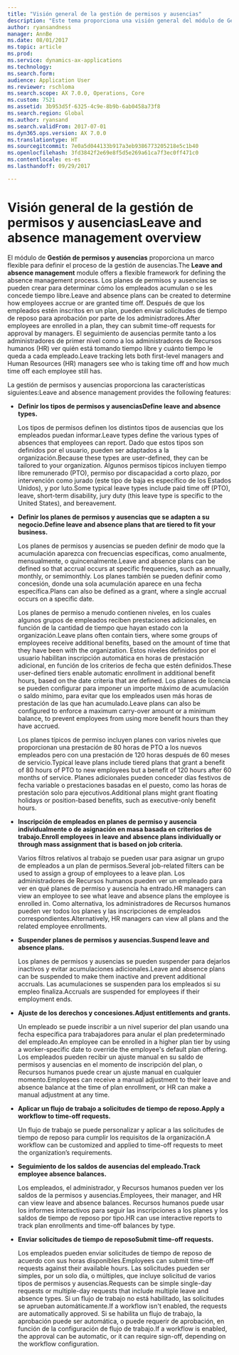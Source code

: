 ```yaml
---
title: "Visión general de la gestión de permisos y ausencias"
description: "Este tema proporciona una visión general del módulo de Gestión de permisos y ausencias. Este módulo proporciona un marco flexible para definir el proceso de la gestión de ausencias. Los planes de permisos y ausencias se pueden crear para determinar cómo los empleados acumulan o se les concede tiempo libre."
author: ryansandness
manager: AnnBe
ms.date: 08/01/2017
ms.topic: article
ms.prod: 
ms.service: dynamics-ax-applications
ms.technology: 
ms.search.form: 
audience: Application User
ms.reviewer: rschloma
ms.search.scope: AX 7.0.0, Operations, Core
ms.custom: 7521
ms.assetid: 3b953d5f-6325-4c9e-8b9b-6ab0458a73f8
ms.search.region: Global
ms.author: ryansand
ms.search.validFrom: 2017-07-01
ms.dyn365.ops.version: AX 7.0.0
ms.translationtype: HT
ms.sourcegitcommit: 7e0a5d044133b917a3eb9386773205218e5c1b40
ms.openlocfilehash: 3fd3842f2e69e8f5d5e269a61ca7f3ec0ff471c0
ms.contentlocale: es-es
ms.lasthandoff: 09/29/2017

---
```

# <a name="leave-and-absence-management-overview"></a><span data-ttu-id="82eaf-105">Visión general de la gestión de permisos y ausencias</span><span class="sxs-lookup"><span data-stu-id="82eaf-105">Leave and absence management overview</span></span>

<span data-ttu-id="82eaf-106">El módulo de **Gestión de permisos y ausencias** proporciona un marco flexible para definir el proceso de la gestión de ausencias.</span><span class="sxs-lookup"><span data-stu-id="82eaf-106">The **Leave and absence management** module offers a flexible framework for defining the absence management process.</span></span> <span data-ttu-id="82eaf-107">Los planes de permisos y ausencias se pueden crear para determinar cómo los empleados acumulan o se les concede tiempo libre.</span><span class="sxs-lookup"><span data-stu-id="82eaf-107">Leave and absence plans can be created to determine how employees accrue or are granted time off.</span></span> <span data-ttu-id="82eaf-108">Después de que los empleados estén inscritos en un plan, pueden enviar solicitudes de tiempo de reposo para aprobación por parte de los administradores.</span><span class="sxs-lookup"><span data-stu-id="82eaf-108">After employees are enrolled in a plan, they can submit time-off requests for approval by managers.</span></span> <span data-ttu-id="82eaf-109">El seguimiento de ausencias permite tanto a los administradores de primer nivel como a los administradores de Recursos humanos (HR) ver quién está tomando tiempo libre y cuánto tiempo le queda a cada empleado.</span><span class="sxs-lookup"><span data-stu-id="82eaf-109">Leave tracking lets both first-level managers and Human Resources (HR) managers see who is taking time off and how much time off each employee still has.</span></span>  

<span data-ttu-id="82eaf-110">La gestión de permisos y ausencias proporciona las características siguientes:</span><span class="sxs-lookup"><span data-stu-id="82eaf-110">Leave and absence management provides the following features:</span></span> 

- <span data-ttu-id="82eaf-111">**Definir los tipos de permisos y ausencias**</span><span class="sxs-lookup"><span data-stu-id="82eaf-111">**Define leave and absence types.**</span></span>

    <span data-ttu-id="82eaf-112">Los tipos de permisos definen los distintos tipos de ausencias que los empleados puedan informar.</span><span class="sxs-lookup"><span data-stu-id="82eaf-112">Leave types define the various types of absences that employees can report.</span></span> <span data-ttu-id="82eaf-113">Dado que estos tipos son definidos por el usuario, pueden ser adaptados a la organización.</span><span class="sxs-lookup"><span data-stu-id="82eaf-113">Because these types are user-defined, they can be tailored to your organization.</span></span> <span data-ttu-id="82eaf-114">Algunos permisos típicos incluyen tiempo libre remunerado (PTO), permiso por discapacidad a corto plazo, por intervención como jurado (este tipo de baja es específico de los Estados Unidos), y por luto.</span><span class="sxs-lookup"><span data-stu-id="82eaf-114">Some typical leave types include paid time off (PTO), leave, short-term disability, jury duty (this leave type is specific to the United States), and bereavement.</span></span> 

- <span data-ttu-id="82eaf-115">**Definir los planes de permisos y ausencias que se adapten a su negocio.**</span><span class="sxs-lookup"><span data-stu-id="82eaf-115">**Define leave and absence plans that are tiered to fit your business.**</span></span>

    <span data-ttu-id="82eaf-116">Los planes de permisos y ausencias se pueden definir de modo que la acumulación aparezca con frecuencias específicas, como anualmente, mensualmente, o quincenalmente.</span><span class="sxs-lookup"><span data-stu-id="82eaf-116">Leave and absence plans can be defined so that accrual occurs at specific frequencies, such as annually, monthly, or semimonthly.</span></span> <span data-ttu-id="82eaf-117">Los planes también se pueden definir como concesión, donde una sola acumulación aparece en una fecha específica.</span><span class="sxs-lookup"><span data-stu-id="82eaf-117">Plans can also be defined as a grant, where a single accrual occurs on a specific date.</span></span> 

    <span data-ttu-id="82eaf-118">Los planes de permiso a menudo contienen niveles, en los cuales algunos grupos de empleados reciben prestaciones adicionales, en función de la cantidad de tiempo que hayan estado con la organización.</span><span class="sxs-lookup"><span data-stu-id="82eaf-118">Leave plans often contain tiers, where some groups of employees receive additional benefits, based on the amount of time that they have been with the organization.</span></span> <span data-ttu-id="82eaf-119">Estos niveles definidos por el usuario habilitan inscripción automática en horas de prestación adicional, en función de los criterios de fecha que estén definidos.</span><span class="sxs-lookup"><span data-stu-id="82eaf-119">These user-defined tiers enable automatic enrollment in additional benefit hours, based on the date criteria that are defined.</span></span> <span data-ttu-id="82eaf-120">Los planes de licencia se pueden configurar para imponer un importe máximo de acumulación o saldo mínimo, para evitar que los empleados usen más horas de prestación de las que han acumulado.</span><span class="sxs-lookup"><span data-stu-id="82eaf-120">Leave plans can also be configured to enforce a maximum carry-over amount or a minimum balance, to prevent employees from using more benefit hours than they have accrued.</span></span> 

    <span data-ttu-id="82eaf-121">Los planes típicos de permiso incluyen planes con varios niveles que proporcionan una prestación de 80 horas de PTO a los nuevos empleados pero con una prestación de 120 horas después de 60 meses de servicio.</span><span class="sxs-lookup"><span data-stu-id="82eaf-121">Typical leave plans include tiered plans that grant a benefit of 80 hours of PTO to new employees but a benefit of 120 hours after 60 months of service.</span></span> <span data-ttu-id="82eaf-122">Planes adicionales pueden conceder días festivos de fecha variable o prestaciones basadas en el puesto, como las horas de prestación solo para ejecutivos.</span><span class="sxs-lookup"><span data-stu-id="82eaf-122">Additional plans might grant floating holidays or position-based benefits, such as executive-only benefit hours.</span></span>

- <span data-ttu-id="82eaf-123">**Inscripción de empleados en planes de permiso y ausencia individualmente o de asignación en masa basada en criterios de trabajo.**</span><span class="sxs-lookup"><span data-stu-id="82eaf-123">**Enroll employees in leave and absence plans individually or through mass assignment that is based on job criteria.**</span></span>

    <span data-ttu-id="82eaf-124">Varios filtros relativos al trabajo se pueden usar para asignar un grupo de empleados a un plan de permisos.</span><span class="sxs-lookup"><span data-stu-id="82eaf-124">Several job-related filters can be used to assign a group of employees to a leave plan.</span></span> <span data-ttu-id="82eaf-125">Los administradores de Recursos humanos pueden ver un empleado para ver en qué planes de permiso y ausencia ha entrado.</span><span class="sxs-lookup"><span data-stu-id="82eaf-125">HR managers can view an employee to see what leave and absence plans the employee is enrolled in.</span></span> <span data-ttu-id="82eaf-126">Como alternativa, los administradores de Recursos humanos pueden ver todos los planes y las inscripciones de empleados correspondientes.</span><span class="sxs-lookup"><span data-stu-id="82eaf-126">Alternatively, HR managers can view all plans and the related employee enrollments.</span></span>

- <span data-ttu-id="82eaf-127">**Suspender planes de permisos y ausencias.**</span><span class="sxs-lookup"><span data-stu-id="82eaf-127">**Suspend leave and absence plans.**</span></span>

    <span data-ttu-id="82eaf-128">Los planes de permisos y ausencias se pueden suspender para dejarlos inactivos y evitar acumulaciones adicionales.</span><span class="sxs-lookup"><span data-stu-id="82eaf-128">Leave and absence plans can be suspended to make them inactive and prevent additional accruals.</span></span> <span data-ttu-id="82eaf-129">Las acumulaciones se suspenden para los empleados si su empleo finaliza.</span><span class="sxs-lookup"><span data-stu-id="82eaf-129">Accruals are suspended for employees if their employment ends.</span></span>  

- <span data-ttu-id="82eaf-130">**Ajuste de los derechos y concesiones.**</span><span class="sxs-lookup"><span data-stu-id="82eaf-130">**Adjust entitlements and grants.**</span></span>

    <span data-ttu-id="82eaf-131">Un empleado se puede inscribir a un nivel superior del plan usando una fecha específica para trabajadores para anular el plan predeterminado del empleado.</span><span class="sxs-lookup"><span data-stu-id="82eaf-131">An employee can be enrolled in a higher plan tier by using a worker-specific date to override the employee's default plan offering.</span></span> <span data-ttu-id="82eaf-132">Los empleados pueden recibir un ajuste manual en su saldo de permisos y ausencias en el momento de inscripción del plan, o Recursos humanos puede crear un ajuste manual en cualquier momento.</span><span class="sxs-lookup"><span data-stu-id="82eaf-132">Employees can receive a manual adjustment to their leave and absence balance at the time of plan enrollment, or HR can make a manual adjustment at any time.</span></span> 

- <span data-ttu-id="82eaf-133">**Aplicar un flujo de trabajo a solicitudes de tiempo de reposo.**</span><span class="sxs-lookup"><span data-stu-id="82eaf-133">**Apply a workflow to time-off requests.**</span></span>

     <span data-ttu-id="82eaf-134">Un flujo de trabajo se puede personalizar y aplicar a las solicitudes de tiempo de reposo para cumplir los requisitos de la organización.</span><span class="sxs-lookup"><span data-stu-id="82eaf-134">A workflow can be customized and applied to time-off requests to meet the organization’s requirements.</span></span>  

- <span data-ttu-id="82eaf-135">**Seguimiento de los saldos de ausencias del empleado.**</span><span class="sxs-lookup"><span data-stu-id="82eaf-135">**Track employee absence balances.**</span></span>

    <span data-ttu-id="82eaf-136">Los empleados, el administrador, y Recursos humanos pueden ver los saldos de la permisos y ausencias.</span><span class="sxs-lookup"><span data-stu-id="82eaf-136">Employees, their manager, and HR can view leave and absence balances.</span></span> <span data-ttu-id="82eaf-137">Recursos humanos puede usar los informes interactivos para seguir las inscripciones a los planes y los saldos de tiempo de reposo por tipo.</span><span class="sxs-lookup"><span data-stu-id="82eaf-137">HR can use interactive reports to track plan enrollments and time-off balances by type.</span></span> 

- <span data-ttu-id="82eaf-138">**Enviar solicitudes de tiempo de reposo**</span><span class="sxs-lookup"><span data-stu-id="82eaf-138">**Submit time-off requests.**</span></span>

    <span data-ttu-id="82eaf-139">Los empleados pueden enviar solicitudes de tiempo de reposo de acuerdo con sus horas disponibles.</span><span class="sxs-lookup"><span data-stu-id="82eaf-139">Employees can submit time-off requests against their available hours.</span></span> <span data-ttu-id="82eaf-140">Las solicitudes pueden ser simples, por un solo día, o múltiples, que incluye solicitud de varios tipos de permisos y ausencias.</span><span class="sxs-lookup"><span data-stu-id="82eaf-140">Requests can be simple single-day requests or multiple-day requests that include multiple leave and absence types.</span></span> <span data-ttu-id="82eaf-141">Si un flujo de trabajo no está habilitado, las solicitudes se aprueban automáticamente.</span><span class="sxs-lookup"><span data-stu-id="82eaf-141">If a workflow isn't enabled, the requests are automatically approved.</span></span> <span data-ttu-id="82eaf-142">Si se habilita un flujo de trabajo, la aprobación puede ser automática, o puede requerir de aprobación, en función de la configuración de flujo de trabajo.</span><span class="sxs-lookup"><span data-stu-id="82eaf-142">If a workflow is enabled, the approval can be automatic, or it can require sign-off, depending on the workflow configuration.</span></span>

